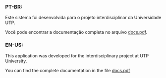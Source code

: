 ### PT-BR: 

Este sistema foi desenvolvida para o projeto interdisciplinar da Universidade UTP.

Você pode encontrar a documentação completa no arquivo [docs.pdf](https://github.com/vittxr/engineers_race_app/blob/main/docs.pdf).

###  EN-US: 

This application was developed for the interdisciplinary project at UTP University.

You can find the complete documentation in the file [docs.pdf](https://github.com/vittxr/engineers_race_app/blob/main/docs.pdf)

